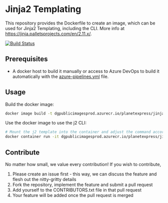 # Jinja2 Templating

This repository provides the Dockerfile to create an image, which can be used for Jinja2 Templating, including the CLI. More info at https://jinja.palletsprojects.com/en/2.11.x/.

[![Build Status](https://digitecgalaxus.visualstudio.com/SystemEngineering/_apis/build/status/DigitecGalaxus.jinja2-templating?branchName=main)](https://digitecgalaxus.visualstudio.com/SystemEngineering/_build/latest?definitionId=1364&branchName=main)

## Prerequisites

- A docker host to build it manually or access to Azure DevOps to build it automatically with the [azure-pipelines.yml](azure-pipelines.yml) file.

## Usage

Build the docker image:

```sh
docker image build -t dgpublicimagesprod.azurecr.io/planetexpress/jinja2-templating:latest .
```

Use the docker image to use the j2 CLI:

```sh
# Mount the j2 template into the container and adjust the command accordingly
docker container run -it dgpublicimagesprod.azurecr.io/planetexpress/jinja2-templating:latest /bin/sh -c 'j2 -f json ...'
```

## Contribute

No matter how small, we value every contribution! If you wish to contribute,

1. Please create an issue first - this way, we can discuss the feature and flesh out the nitty-gritty details
2. Fork the repository, implement the feature and submit a pull request
3. Add yourself to the CONTRIBUTORS.txt file in that pull request
4. Your feature will be added once the pull request is merged
